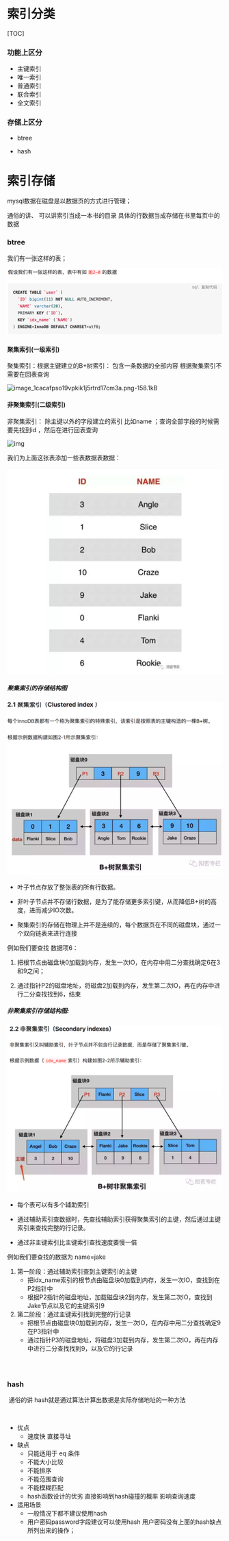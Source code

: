 

# 索引分类

[TOC]



### 功能上区分

- 主键索引
- 唯一索引
- 普通索引
- 联合索引
- 全文索引

### 存储上区分

- btree

- hash

  

# 索引存储

mysql数据在磁盘是以数据页的方式进行管理；

通俗的讲、 可以讲索引当成一本书的目录  具体的行数据当成存储在书里每页中的数据

### btree

我们有一张这样的表；

![1571217634031](./image/1571217634031.png)







#### 聚集索引(一级索引)

聚集索引：根据主键建立的B+树索引： 包含一条数据的全部内容  根据聚集索引不需要在回表查询

![image_1cacafpso19vpkik1j5rtrd17cm3a.png-158.1kB](https://user-gold-cdn.xitu.io/2019/4/9/16a01bd2a6c7a65f?imageView2/0/w/1280/h/960/format/webp/ignore-error/1)

#### 非聚集索引(二级索引)

非聚集索引： 除主键以外的字段建立的索引  比如name  ；查询全部字段的时候需要先找到id ，然后在进行回表查询

![img](https://user-gold-cdn.xitu.io/2019/4/9/16a01bd2b0b70d72?imageslim)















我们为上面这张表添加一些表数据表数据：

![1571217644189](./image/1571217644189.png)



##### 聚集索引的存储结构图

![1571218908697](./image/1571218908697.png)

- 叶子节点存放了整张表的所有行数据。

- 非叶子节点并不存储行数据，是为了能存储更多索引键，从而降低B+树的高度，进而减少IO次数。

- 聚集索引的存储在物理上并不是连续的，每个数据页在不同的磁盘块，通过一个双向链表来进行连接

  

例如我们要查找 数据项6：

1. 把根节点由磁盘块0加载到内存，发生一次IO，在内存中用二分查找确定6在3和9之间；

2. 通过指针P2的磁盘地址，将磁盘2加载到内存，发生第二次IO，再在内存中进行二分查找找到6，结束

   

##### 非聚集索引存储结构图:

![1571219438171](./image/1571219438171.png)			

- 每个表可以有多个辅助索引

- 通过辅助索引查数据时，先查找辅助索引获得聚集索引的主键，然后通过主键索引来查找完整的行记录。

- 通过非主键索引比主键索引查找速度要慢一倍

  

例如我们要查找的数据为 name=jake

1. 第一阶段：通过辅助索引查到主键索引的主键
   - 把idx_name索引的根节点由磁盘块0加载到内存，发生一次IO，查找到在P2指针中
   - 根据P2指针的磁盘地址，加载磁盘块2到内存，发生第二次IO，查找到Jake节点以及它的主键索引9
2. 第二阶段：通过主键索引找到完整的行记录
   - 把根节点由磁盘块0加载到内存，发生一次IO，在内存中用二分查找确定9在P3指针中
   - 通过指针P3的磁盘地址，将磁盘3加载到内存，发生第二次IO，再在内存中进行二分查找找到9，以及它的行记录

#####            

​			

### hash

​	通俗的讲   hash就是通过算法计算出数据是实际存储地址的一种方法          

​	

- 优点
  - 速度快  直接寻址
- 缺点
  - 只能适用于 eq 条件
  - 不能大小比较
  - 不能排序
  - 不能范围查询
  - 不能模糊匹配
  - hash函数设计的优劣   直接影响到hash碰撞的概率  影响查询速度
- 适用场景	
  - 一般情况下都不建议使用hash  
  - 用户密码password字段建议可以使用hash   用户密码没有上面的hash缺点所列出来的操作；





